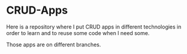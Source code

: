 # CRUD-Apps

Here is a repository where I put CRUD apps in different technologies in order to learn and to reuse some code when I need some.

Those apps are on different branches.

